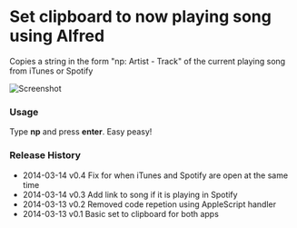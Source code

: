 Set clipboard to now playing song using Alfred
=================

Copies a string in the form "np: Artist - Track" of the current playing song from iTunes or Spotify

![Screenshot](http://rickardlaurin.ghost.io/content/images/2014/Mar/Screenshot_2014_03_13_19_15_13.png)

### Usage
Type **np** and press **enter**. Easy peasy!

### Release History
* 2014-03-14   v0.4   Fix for when iTunes and Spotify are open at the same time
* 2014-03-14   v0.3   Add link to song if it is playing in Spotify
* 2014-03-13   v0.2   Removed code repetion using AppleScript handler
* 2014-03-13   v0.1   Basic set to clipboard for both apps
